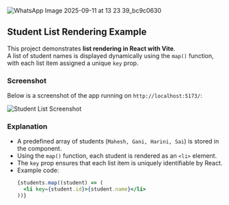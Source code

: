 ![WhatsApp Image 2025-09-11 at 13 23 39_bc9c0630](https://github.com/user-attachments/assets/87ec51a7-66d7-4d02-a782-adf708fd73ce)



## Student List Rendering Example

This project demonstrates **list rendering in React with Vite**.  
A list of student names is displayed dynamically using the `map()` function, with each list item assigned a unique `key` prop.

### Screenshot
Below is a screenshot of the app running on `http://localhost:5173/`:

![Student List Screenshot](./WhatsApp%20Image%202025-09-11%20at%2013.23.39_12865585.jpg)

### Explanation
- A predefined array of students (`Mahesh, Gani, Harini, Sai`) is stored in the component.  
- Using the `map()` function, each student is rendered as an `<li>` element.  
- The `key` prop ensures that each list item is uniquely identifiable by React.  
- Example code:  
  ```jsx
  {students.map((student) => (
    <li key={student.id}>{student.name}</li>
  ))}
